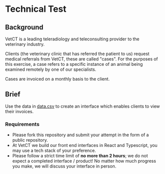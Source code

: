 # Technical Test

## Background
VetCT is a leading teleradiology and teleconsulting provider to the veterinary industry.

Clients (the veterinary clinic that has referred the patient to us) request medical referrals from VetCT, these are called "cases".  For the purposes of this exercise, a case refers to a specific instance of an animal being examined remotely by one of our specialists.

Cases are invoiced on a monthly basis to the client.

## Brief
Use the data in [data.csv](https://github.com/VetCTOrg/interview-test/blob/main/data.csv) to create an interface which enables clients to view their invoices. 

### Requirements
 - Please fork this repository and submit your attempt in the form of a public repository.
 - At VetCT we build our front end interfaces in React and Typescript, you may use a tech stack of your preference. 
 - Please follow a strict time limit of **no more than 2 hours**; we do not expect a completed interface / product! No matter how much progress you make, we will discuss your interface in person. 

